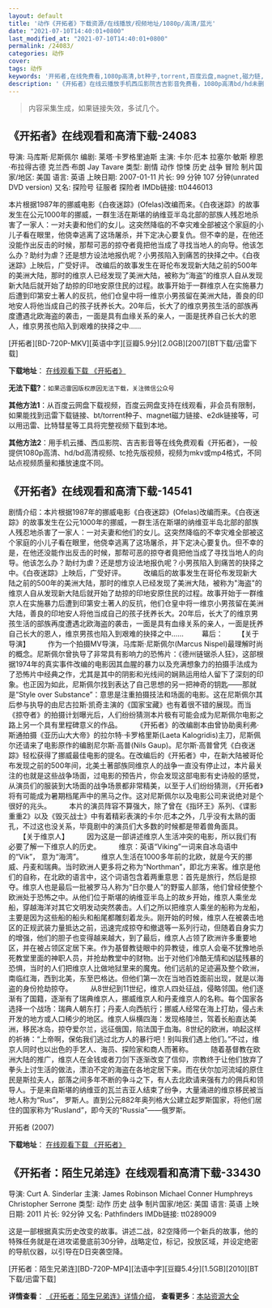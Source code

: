 ```yaml
---
layout: default
title: '动作《开拓者》下载资源/在线播放/视频地址/1080p/高清/蓝光'
date: "2021-07-10T14:40:01+0800"
last_modified_at: "2021-07-10T14:40:01+0800"
permalink: /24083/
categories: 动作
cover:
tags: 动作
keywords: '开拓者,在线免费看,1080p高清,bt种子,torrent,百度云盘,magnet,磁力链,迅雷下载资源'
description: '《开拓者》在线云播放手机西瓜影院吉吉影音免费看，1080p高清bd/hd未删减完整版和tc抢先枪版，mkv/mp4格式，附带bt/torrent种子、magnet/磁力链、百度云盘、网盘资源迅雷下载链接'
---
```


>内容采集生成，如果链接失效，多试几个。


## 《开拓者》在线观看和高清下载-24083

导演: 马库斯·尼斯佩尔 编剧: 莱塔·卡罗格里迪斯 主演: 卡尔·厄本 拉塞尔·敏斯 穆恩·布拉得古德 克兰西·布朗 Jay Tavare 类型: 剧情 动作 惊悚 历史 战争 冒险 制片国家/地区: 美国 语言: 英语 上映日期: 2007-01-11 片长: 99 分钟 107 分钟(unrated DVD version) 又名: 探险号 征服者 探险者 IMDb链接: tt0446013

本片根据1987年的挪威电影《白夜迷踪》(Ofelas)改编而来。《白夜迷踪》的故事发生在公元1000年的挪威，一群生活在斯堪的纳维亚半岛北部的部族人残忍地杀害了一家人：一对夫妻和他们的女儿。这突然降临的不幸灾难全部被这个家庭的小儿子看在眼里，他侥幸逃离了这场屠杀，并下定决心要复仇。但不幸的是，在他还没能作出反击的时候，那帮可恶的掠夺者竟把他当成了寻找当地人的向导。他该怎么办？助纣为虐？还是想方设法地报仇呢？小男孩陷入到痛苦的抉择之中。《白夜迷踪》上映后，广受好评。 改编后的故事发生在哥伦布发现新大陆之前的500年的美洲大陆，那时的维京人已经发现了美洲大陆，被称为”海盗”的维京人自从发现新大陆后就开始了劫掠的印地安原住民的过程。故事开始于一群维京人在实施暴力后遭到印第安土著人的反抗，他们仓皇中将一维京小男孩留在美洲大陆，善良的印地安人将他当成自己的孩子抚养长大。20年后，长大了的维京男孩生活的部族再度遭遇北欧海盗的袭击，一面是具有血缘关系的亲人，一面是抚养自己长大的恩人，维京男孩也陷入到艰难的抉择之中……


[开拓者][BD-720P-MKV][英语中字][豆瓣5.9分][2.0GB][2007][BT下载/迅雷下载]

**下载地址**： [在线观看下载 《开拓者》](https://www.btdx8.com/torrent/pathfinder_2007.html) 


**无法下载?**：`如果迅雷因版权原因无法下载，关注微信公众号 `

**其他方法1**：从百度云网盘下载视频，百度云网盘支持在线观看，非会员有限制，如果能找到迅雷下载链接、bt/torrent种子、magnet磁力链接、e2dk链接等，可以用迅雷、比特彗星等工具将完整视频下载到本地。

**其他方法2**：用手机云播、西瓜影院、吉吉影音等在线免费观看《开拓者》，一般提供1080p高清、hd/bd高清视频、tc抢先版视频，视频为mkv或mp4格式，不同站点视频质量和播放速度不同。


## 《开拓者》在线观看和高清下载-14541

剧情介绍：本片根据1987年的挪威电影《白夜迷踪》(Ofelas)改编而来。《白夜迷踪》的故事发生在公元1000年的挪威，一群生活在斯堪的纳维亚半岛北部的部族人残忍地杀害了一家人：一对夫妻和他们的女儿。这突然降临的不幸灾难全部被这个家庭的小儿子看在眼里，他侥幸逃离了这场屠杀，并下定决心要复仇。但不幸的是，在他还没能作出反击的时候，那帮可恶的掠夺者竟把他当成了寻找当地人的向导。他该怎么办？助纣为虐？还是想方设法地报仇呢？小男孩陷入到痛苦的抉择之中。《白夜迷踪》上映后，广受好评。  　　改编后的故事发生在哥伦布发现新大陆之前的500年的美洲大陆，那时的维京人已经发现了美洲大陆，被称为"海盗"的维京人自从发现新大陆后就开始了劫掠的印地安原住民的过程。故事开始于一群维京人在实施暴力后遭到印第安土著人的反抗，他们仓皇中将一维京小男孩留在美洲大陆，善良的印地安人将他当成自己的孩子抚养长大。20年后，长大了的维京男孩生活的部族再度遭遇北欧海盗的袭击，一面是具有血缘关系的亲人，一面是抚养自己长大的恩人，维京男孩也陷入到艰难的抉择之中……  　　幕后：  　　【关于导演】  　　作为一个拍摄MV导演，马库斯·尼斯佩尔(Marcus Nispel)最理解时尚的概念。尼斯佩尔曾执导了非常具有影响力的恐怖片：《德州链锯杀人狂》，这部根据1974年的真实事件改编的电影因其血腥的暴力以及充满想象力的拍摄手法成为了恐怖片中经典之作，尤其是其中的阴影和光线间的娴熟运用给人留下了深刻的印象。也正因为如此，尼斯佩尔找到表达了自己思想的另一把神奇的钥匙——那就是“Style over Substance”：意思是注重拍摄技法和场面的电影。这在尼斯佩尔其后参与执导的由尼古拉斯·凯奇主演的《国家宝藏》也有着很不错的展现。而当《掠夺者》的拍摄计划曝光后，人们纷纷猜测本片极有可能会成为尼斯佩尔电影之路上另一个具有里程碑意义的作品。  　　《开拓者》的改编剧本由曾协助奥利弗·斯通拍摄《亚历山大大帝》的拉尔特·卡罗格里斯(Laeta Kalogridis)主刀，尼斯佩尔还请来了电影原作的编剧尼尔斯·高普(Nils Gaup)。尼尔斯·高普曾凭《白夜迷踪》轻松获得了挪威最佳电影的提名。在改编后的《开拓者》中，在新大陆被哥伦布发现之前的500年间，北美土著部族同维京人的战争一直没有停止过，本片最关注的也就是这些战争场面，过电影的预告片，你会发现这部电影有史诗般的感觉，从演员们的服装到大场面的战争场景都非常精美，以至于人们纷纷猜测，《开拓者》将有可能成为暑期档尾声中的黑马之作。这对尼斯佩尔以及电影公司来说绝对是个很好的兆头。  　　本片的演员阵容不算强大，除了曾在《指环王》系列、《谍影重重2》以及《毁灭战士》中有着精彩表演的卡尔·厄本之外，几乎没有太熟的面孔，不过这也没关系，毕竟剧中的演员们大多数的时候都是带着兽角面具。  　　【关于维京人】  　　因为这是一部讲述维京人生活冲突的电影，所以我们有必要了解一下维京人的历史。  　　维京：英语“Viking”一词来自冰岛语中的“Vik”， 意为“海湾”。  　　维京人生活在1000多年前的北欧，就是今天的挪威、丹麦和瑞典。当时欧洲人更多将之称为“Northman”，即北方来客。维京是他们的自称，在北欧的语言中，这个词语包含着两重意思：首先是旅行，然后是掠夺。维京人也是最后一批被罗马人称为“日尔曼人”的野蛮人部落，他们曾经使整个欧洲处于恐怖之中。从他们位于斯堪的纳维亚半岛上的故乡开始，维京人乘坐龙船，穿越海洋对其它文明发动突然袭击。人们之所以把维京人乘坐的船称为龙船，主要是因为这些船的船头和船尾都雕刻着龙头。刚开始的时候，维京人在被袭击地区的正规武装力量抵达之前，迅速完成掠夺和撤退等一系列行动，但随着自身实力的增强，他们的胆子也变得越来越大，到了最后，维京人占领了欧洲许多重要地区，并在被占领区定居下来。作为基督教徒眼中的异教徒，维京人会毫不犹豫地杀死教堂里面的神职人员，并抢劫教堂中的财物。出于对他们冷酷无情和凶猛残暴的恐惧，当时的人们把维京人比做地狱里来的魔鬼。他们远航的足迹遍及整个欧洲，南临红海，西到北美，东至巴格达。但他们第一次在当地百姓面前出现，就是以海盗的身份抢劫掠夺。  　　从8世纪到11世纪，维京人四处征战，侵略邻国。他们逐渐有了国籍，逐渐有了瑞典维京人，挪威维京人和丹麦维京人的名称。每个国家各选择一个战场：瑞典人朝东打；丹麦人向西航行；挪威人经常在海上打劫，侵占未开发的地方或人口稀少的地区。维京人纵横四海：发现格陵兰，驾着长船直达美洲，移民冰岛，掠夺爱尔兰，远征俄国，陷法国于血海。8世纪的欧洲，响起这样的祈祷：“上帝啊，保佑我们逃过北方人的暴行吧！别叫我们遇上他们。”不过，维京人同时也以出色的手艺人、海员、探险家和商人而著称。  　　随着基督教在欧洲大陆的推广，维京人在金钱或者刀剑下逐渐改变了信仰，宗教终于让他们放弃了拳头上讨生活的做法，漂泊不定的海盗在各地定居下来。而在伏尔加河流域的原住民是斯拉夫人，部落之间多年不断的争斗之下，有人去北欧请来强有力的佣兵和领导人。于是来自斯堪的纳维亚的瓦兰吉亚人结束了纷争，大量涌进的维京移民被当地人称为“Rus”， 罗斯人。直到公元882年奥列格大公建立起罗斯国家，将他们居住的国家称为“Rusland”，即今天的“Russia”——俄罗斯。


开拓者 (2007)

**下载地址**： [在线观看下载 《开拓者》](https://www.btbtdy.me/btdy/dy5183.html) 


## 《开拓者：陌生兄弟连》在线观看和高清下载-33430

导演: Curt A. Sinderlar 主演: James Robinson Michael Conner Humphreys Christopher Serrone 类型: 动作 历史 战争 制片国家/地区: 美国 语言: 英语 上映日期: 2011 片长: 92分钟 又名: Pathfinders IMDb链接: tt0289009

这是一部根据真实历史改变的故事。讲述二战，82空降师一个新兵的故事，他的特殊任务就是在进攻诺曼底前30分钟，战略定位，标记，投放区域，并设定绝密的导航仪器，以引导在D日突袭空降。


[开拓者：陌生兄弟连][BD-720P-MP4][法语中字][豆瓣5.4分][1.5GB][2010][BT下载/迅雷下载]

**详情查看**： [《开拓者：陌生兄弟连》详情介绍](/movie/33430/)， **查看更多**：[本站资源大全](/movie/t/all/)

